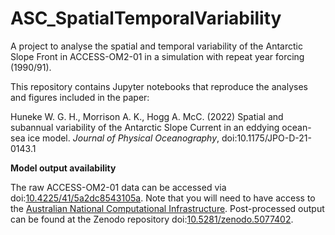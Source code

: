 # ASC_SpatialTemporalVariability

A project to analyse the spatial and temporal variability of the Antarctic Slope Front in ACCESS-OM2-01 in a simulation with repeat year forcing (1990/91).

This repository contains Jupyter notebooks that reproduce the analyses and figures included in the paper:

Huneke W. G. H., Morrison A. K., Hogg A. McC. (2022) Spatial and subannual variability of the Antarctic Slope Current in an eddying ocean-sea ice model. *Journal of Physical Oceanography*, doi:10.1175/JPO-D-21-0143.1


**Model output availability**

The raw ACCESS-OM2-01 data can be accessed via doi:[10.4225/41/5a2dc8543105a](https://geonetwork.nci.org.au/geonetwork/srv/eng/catalog.search#/metadata/f1296_4979_4319_7298). Note that you will need to have access to the [Australian National Computational Infrastructure](https://nci.org.au/). Post-processed output can be found at the Zenodo repository doi:[10.5281/zenodo.5077402](https://zenodo.org/record/5077402). 
